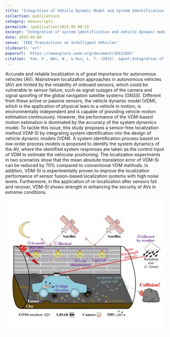 ```yaml
---
title: "Integration of Vehicle Dynamic Model and System Identification Model for Extending the Navigation Service Under Sensor Failures"
collection: publications
category: manuscripts
permalink: /publication/2023-05-08-SI
excerpt: "Integration of system identification and vehicle dynamic models <br/><img src='/assets/images/SI-cover.jpg' width = '500'>"
date: 2023-05-08
venue: 'IEEE Transactions on Intelligent Vehicles'
slidesurl: 'url'
paperurl: 'https://ieeexplore.ieee.org/document/10121661'
citation: 'Yan, P., Wen, W., & Hsu, L. T. (2023). &quot;Integration of Vehicle Dynamic Model and System Identification Model for Extending the Navigation Service Under Sensor Failures&quot;. <i>IEEE Transactions on Intelligent Vehicles</i>, 9(1), 2236-2248.'
---
```


Accurate and reliable localization is of great importance for autonomous vehicles (AV). Mainstream localization approaches in autonomous vehicles (AV) are limited by the reliability of onboard sensors, which could be vulnerable to sensor failure, such as signal outages of the camera and signal spoofing of the global navigation satellite systems (GNSS). Different from these active or passive sensors, the vehicle dynamic model (VDM), which is the application of physical laws to a vehicle in motion, is environmentally independent and is capable of providing vehicle motion estimation continuously. However, the performance of the VDM-based motion estimation is dominated by the accuracy of the system dynamics model. To tackle this issue, this study proposes a sensor-free localization method VDM-SI by integrating system identification into the design of vehicle dynamic models (VDM). A system identification process based on low-order process models is proposed to identify the system dynamics of the AV, where the identified system responses are taken as the control input of VDM to estimate the vehicular positioning. The localization experiments in two scenarios show that the mean absolute translation error of VDM-SI can be reduced by 70% compared to conventional VDM methods. In addition, VDM-SI is experimentally proven to improve the localization performance of sensor fusion-based localization systems with high noise levels. Furthermore, in the application of re-localization after sensors fail and recover, VDM-SI shows strength in enhancing the security of AVs in extreme conditions.

<img src='/assets/images/SI-cover.jpg' width = '900'>